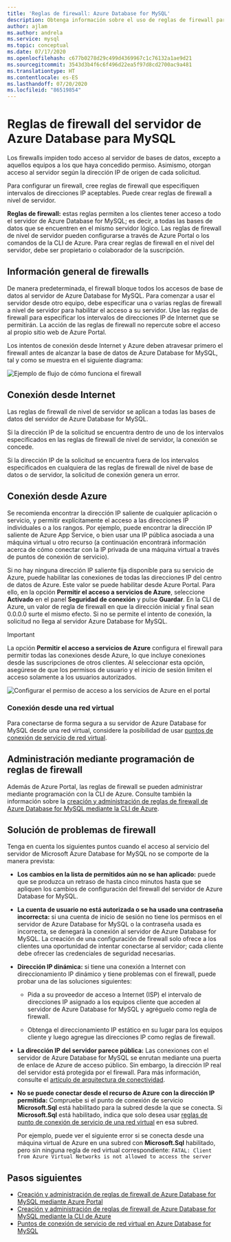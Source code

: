 ```yaml
---
title: 'Reglas de firewall: Azure Database for MySQL'
description: Obtenga información sobre el uso de reglas de firewall para habilitar conexiones a su servidor de Azure Database for MySQL.
author: ajlam
ms.author: andrela
ms.service: mysql
ms.topic: conceptual
ms.date: 07/17/2020
ms.openlocfilehash: c677b0278d29c499d4369967c1c76132a1ae9d21
ms.sourcegitcommit: 3543d3b4f6c6f496d22ea5f97d8cd2700ac9a481
ms.translationtype: HT
ms.contentlocale: es-ES
ms.lasthandoff: 07/20/2020
ms.locfileid: "86519854"
---
```

# <a name="azure-database-for-mysql-server-firewall-rules"></a>Reglas de firewall del servidor de Azure Database para MySQL
Los firewalls impiden todo acceso al servidor de bases de datos, excepto a aquellos equipos a los que haya concedido permiso. Asimismo, otorgan acceso al servidor según la dirección IP de origen de cada solicitud.

Para configurar un firewall, cree reglas de firewall que especifiquen intervalos de direcciones IP aceptables. Puede crear reglas de firewall a nivel de servidor.

**Reglas de firewall:** estas reglas permiten a los clientes tener acceso a todo el servidor de Azure Database for MySQL; es decir, a todas las bases de datos que se encuentren en el mismo servidor lógico. Las reglas de firewall de nivel de servidor pueden configurarse a través de Azure Portal o los comandos de la CLI de Azure. Para crear reglas de firewall en el nivel del servidor, debe ser propietario o colaborador de la suscripción.

## <a name="firewall-overview"></a>Información general de firewalls
De manera predeterminada, el firewall bloque todos los accesos de base de datos al servidor de Azure Database for MySQL. Para comenzar a usar el servidor desde otro equipo, debe especificar una o varias reglas de firewall a nivel de servidor para habilitar el acceso a su servidor. Use las reglas de firewall para especificar los intervalos de direcciones IP de Internet que se permitirán. La acción de las reglas de firewall no repercute sobre el acceso al propio sitio web de Azure Portal.

Los intentos de conexión desde Internet y Azure deben atravesar primero el firewall antes de alcanzar la base de datos de Azure Database for MySQL, tal y como se muestra en el siguiente diagrama:

![Ejemplo de flujo de cómo funciona el firewall](./media/concepts-firewall-rules/1-firewall-concept.png)

## <a name="connecting-from-the-internet"></a>Conexión desde Internet
Las reglas de firewall de nivel de servidor se aplican a todas las bases de datos del servidor de Azure Database for MySQL.

Si la dirección IP de la solicitud se encuentra dentro de uno de los intervalos especificados en las reglas de firewall de nivel de servidor, la conexión se concede.

Si la dirección IP de la solicitud se encuentra fuera de los intervalos especificados en cualquiera de las reglas de firewall de nivel de base de datos o de servidor, la solicitud de conexión genera un error.

## <a name="connecting-from-azure"></a>Conexión desde Azure
Se recomienda encontrar la dirección IP saliente de cualquier aplicación o servicio, y permitir explícitamente el acceso a las direcciones IP individuales o a los rangos. Por ejemplo, puede encontrar la dirección IP saliente de Azure App Service, o bien usar una IP pública asociada a una máquina virtual u otro recurso (a continuación encontrará información acerca de cómo conectar con la IP privada de una máquina virtual a través de puntos de conexión de servicio). 

Si no hay ninguna dirección IP saliente fija disponible para su servicio de Azure, puede habilitar las conexiones de todas las direcciones IP del centro de datos de Azure. Este valor se puede habilitar desde Azure Portal. Para ello, en la opción **Permitir el acceso a servicios de Azure**, seleccione **Activado** en el panel **Seguridad de conexión** y pulse **Guardar**. En la CLI de Azure, un valor de regla de firewall en que la dirección inicial y final sean 0.0.0.0 surte el mismo efecto. Si no se permite el intento de conexión, la solicitud no llega al servidor Azure Database for MySQL.

> [!IMPORTANT]
> La opción **Permitir el acceso a servicios de Azure** configura el firewall para permitir todas las conexiones desde Azure, lo que incluye conexiones desde las suscripciones de otros clientes. Al seleccionar esta opción, asegúrese de que los permisos de usuario y el inicio de sesión limiten el acceso solamente a los usuarios autorizados.
> 

![Configurar el permiso de acceso a los servicios de Azure en el portal](./media/concepts-firewall-rules/allow-azure-services.png)

### <a name="connecting-from-a-vnet"></a>Conexión desde una red virtual
Para conectarse de forma segura a su servidor de Azure Database for MySQL desde una red virtual, considere la posibilidad de usar [puntos de conexión de servicio de red virtual](./concepts-data-access-and-security-vnet.md). 

## <a name="programmatically-managing-firewall-rules"></a>Administración mediante programación de reglas de firewall
Además de Azure Portal, las reglas de firewall se pueden administrar mediante programación con la CLI de Azure. Consulte también la información sobre la [creación y administración de reglas de firewall de Azure Database for MySQL mediante la CLI de Azure](./howto-manage-firewall-using-cli.md).

## <a name="troubleshooting-firewall-issues"></a>Solución de problemas de firewall
Tenga en cuenta los siguientes puntos cuando el acceso al servicio del servidor de Microsoft Azure Database for MySQL no se comporte de la manera prevista:

* **Los cambios en la lista de permitidos aún no se han aplicado:** puede que se produzca un retraso de hasta cinco minutos hasta que se apliquen los cambios de configuración del firewall del servidor de Azure Database for MySQL.

* **La cuenta de usuario no está autorizada o se ha usado una contraseña incorrecta:** si una cuenta de inicio de sesión no tiene los permisos en el servidor de Azure Database for MySQL o la contraseña usada es incorrecta, se denegará la conexión al servidor de Azure Database for MySQL. La creación de una configuración de firewall solo ofrece a los clientes una oportunidad de intentar conectarse al servidor; cada cliente debe ofrecer las credenciales de seguridad necesarias.

* **Dirección IP dinámica:** si tiene una conexión a Internet con direccionamiento IP dinámico y tiene problemas con el firewall, puede probar una de las soluciones siguientes:

   * Pida a su proveedor de acceso a Internet (ISP) el intervalo de direcciones IP asignado a los equipos cliente que acceden al servidor de Azure Database for MySQL y agréguelo como regla de firewall.

   * Obtenga el direccionamiento IP estático en su lugar para los equipos cliente y luego agregue las direcciones IP como reglas de firewall.

* **La dirección IP del servidor parece pública:** Las conexiones con el servidor de Azure Database for MySQL se enrutan mediante una puerta de enlace de Azure de acceso público. Sin embargo, la dirección IP real del servidor está protegida por el firewall. Para más información, consulte el [artículo de arquitectura de conectividad](concepts-connectivity-architecture.md). 

* **No se puede conectar desde el recurso de Azure con la dirección IP permitida:** Compruebe si el punto de conexión de servicio **Microsoft.Sql** está habilitado para la subred desde la que se conecta. Si **Microsoft.Sql** está habilitado, indica que solo desea usar [reglas de punto de conexión de servicio de una red virtual](concepts-data-access-and-security-vnet.md) en esa subred.

   Por ejemplo, puede ver el siguiente error si se conecta desde una máquina virtual de Azure en una subred con **Microsoft.Sql** habilitado, pero sin ninguna regla de red virtual correspondiente: `FATAL: Client from Azure Virtual Networks is not allowed to access the server`

## <a name="next-steps"></a>Pasos siguientes

* [Creación y administración de reglas de firewall de Azure Database for MySQL mediante Azure Portal](./howto-manage-firewall-using-portal.md)
* [Creación y administración de reglas de firewall de Azure Database for MySQL mediante la CLI de Azure](./howto-manage-firewall-using-cli.md)
* [Puntos de conexión de servicio de red virtual en Azure Database for MySQL](./concepts-data-access-and-security-vnet.md)
